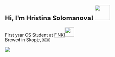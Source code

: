 <h2> Hi, I'm Hristina Solomanova! <img src="https://media.giphy.com/media/mGcNjsfWAjY5AEZNw6/giphy.gif" width="50"></h2>
<p>First year CS Student at <a href="https://www.finki.ukim.mk/">FINKI</a><img src="https://media.giphy.com/media/WUlplcMpOCEmTGBtBW/giphy.gif" width="30"> 
</em>
<br/>Brewed in Skopje, 🇲🇰</p>
<a href="[google.com](https://www.linkedin.com/in/%D1%85%D1%80%D0%B8%D1%81%D1%82%D0%B8%D0%BD%D0%B0-%D1%81%D0%BE%D0%BB%D0%BE%D0%BC%D0%B0%D0%BD%D0%BE%D0%B2%D0%B0-54702a293/)"><img src="https://img.shields.io/badge/LinkedIn-0077B5?style=for-the-badge&logo=linkedin&logoColor=white" /></a>
